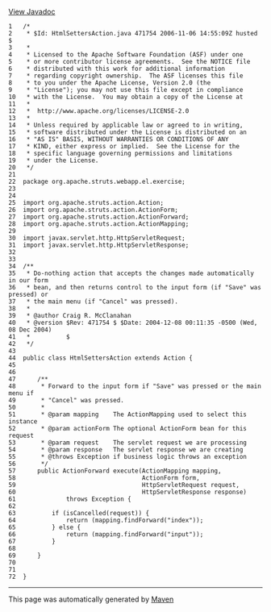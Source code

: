 [View Javadoc](../../../../../../../apidocs/org/apache/struts/webapp/el/exercise/HtmlSettersAction.html.md)


    1   /*
    2    * $Id: HtmlSettersAction.java 471754 2006-11-06 14:55:09Z husted $
    3    *
    4    * Licensed to the Apache Software Foundation (ASF) under one
    5    * or more contributor license agreements.  See the NOTICE file
    6    * distributed with this work for additional information
    7    * regarding copyright ownership.  The ASF licenses this file
    8    * to you under the Apache License, Version 2.0 (the
    9    * "License"); you may not use this file except in compliance
    10   * with the License.  You may obtain a copy of the License at
    11   *
    12   *  http://www.apache.org/licenses/LICENSE-2.0
    13   *
    14   * Unless required by applicable law or agreed to in writing,
    15   * software distributed under the License is distributed on an
    16   * "AS IS" BASIS, WITHOUT WARRANTIES OR CONDITIONS OF ANY
    17   * KIND, either express or implied.  See the License for the
    18   * specific language governing permissions and limitations
    19   * under the License.
    20   */
    21  
    22  package org.apache.struts.webapp.el.exercise;
    23  
    24  
    25  import org.apache.struts.action.Action;
    26  import org.apache.struts.action.ActionForm;
    27  import org.apache.struts.action.ActionForward;
    28  import org.apache.struts.action.ActionMapping;
    29  
    30  import javax.servlet.http.HttpServletRequest;
    31  import javax.servlet.http.HttpServletResponse;
    32  
    33  
    34  /**
    35   * Do-nothing action that accepts the changes made automatically in our form
    36   * bean, and then returns control to the input form (if "Save" was pressed) or
    37   * the main menu (if "Cancel" was pressed).
    38   *
    39   * @author Craig R. McClanahan
    40   * @version $Rev: 471754 $ $Date: 2004-12-08 00:11:35 -0500 (Wed, 08 Dec 2004)
    41   *          $
    42   */
    43  
    44  public class HtmlSettersAction extends Action {
    45  
    46  
    47      /**
    48       * Forward to the input form if "Save" was pressed or the main menu if
    49       * "Cancel" was pressed.
    50       *
    51       * @param mapping    The ActionMapping used to select this instance
    52       * @param actionForm The optional ActionForm bean for this request
    53       * @param request    The servlet request we are processing
    54       * @param response   The servlet response we are creating
    55       * @throws Exception if business logic throws an exception
    56       */
    57      public ActionForward execute(ActionMapping mapping,
    58                                   ActionForm form,
    59                                   HttpServletRequest request,
    60                                   HttpServletResponse response)
    61              throws Exception {
    62  
    63          if (isCancelled(request)) {
    64              return (mapping.findForward("index"));
    65          } else {
    66              return (mapping.findForward("input"));
    67          }
    68  
    69      }
    70  
    71  
    72  }

------------------------------------------------------------------------

This page was automatically generated by [Maven](http://maven.apache.org/)
